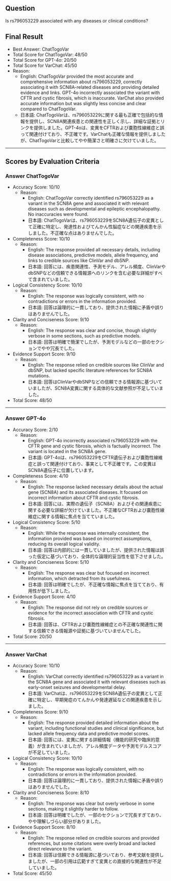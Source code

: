 ## Question

Is rs796053229 associated with any diseases or clinical conditions?

## Final Result

- Best Answer: ChatTogoVar
- Total Score for ChatTogoVar: 48/50
- Total Score for GPT-4o: 20/50
- Total Score for VarChat: 45/50
- Reason:
  - English: ChatTogoVar provided the most accurate and comprehensive information about rs796053229, correctly associating it with SCN8A-related diseases and providing detailed evidence and links. GPT-4o incorrectly associated the variant with CFTR and cystic fibrosis, which is inaccurate. VarChat also provided accurate information but was slightly less concise and clear compared to ChatTogoVar.
  - 日本語: ChatTogoVarは、rs796053229に関する最も正確で包括的な情報を提供し、SCN8A関連疾患との関連性を正しく示し、詳細な証拠とリンクを提供しました。GPT-4oは、変異をCFTRおよび嚢胞性線維症と誤って関連付けており、不正確です。VarChatも正確な情報を提供しましたが、ChatTogoVarと比較してやや簡潔さと明確さに欠けていました。

---

## Scores by Evaluation Criteria

### Answer ChatTogoVar
- Accuracy Score: 10/10
  - Reason: 
    - English: ChatTogoVar correctly identified rs796053229 as a variant in the SCN8A gene and associated it with relevant diseases such as developmental and epileptic encephalopathy. No inaccuracies were found.
    - 日本語: ChatTogoVarは、rs796053229をSCN8A遺伝子の変異として正確に特定し、発達性およびてんかん性脳症などの関連疾患を示しました。不正確な点はありませんでした。
- Completeness Score: 10/10
  - Reason: 
    - English: The response provided all necessary details, including disease associations, predictive models, allele frequency, and links to credible sources like ClinVar and dbSNP.
    - 日本語: 回答には、疾患関連性、予測モデル、アレル頻度、ClinVarやdbSNPなどの信頼できる情報源へのリンクを含む必要な詳細がすべて含まれていました。
- Logical Consistency Score: 10/10
  - Reason: 
    - English: The response was logically consistent, with no contradictions or errors in the information provided.
    - 日本語: 回答は論理的に一貫しており、提供された情報に矛盾や誤りはありませんでした。
- Clarity and Conciseness Score: 9/10
  - Reason: 
    - English: The response was clear and concise, though slightly verbose in some sections, such as predictive models.
    - 日本語: 回答は明確で簡潔でしたが、予測モデルなどの一部のセクションでやや冗長でした。
- Evidence Support Score: 9/10
  - Reason: 
    - English: The response relied on credible sources like ClinVar and dbSNP, but lacked specific literature references for SCN8A mutations.
    - 日本語: 回答はClinVarやdbSNPなどの信頼できる情報源に基づいていましたが、SCN8A変異に関する具体的な文献参照が不足していました。
- Total Score: 48/50

---

### Answer GPT-4o
- Accuracy Score: 2/10
  - Reason: 
    - English: GPT-4o incorrectly associated rs796053229 with the CFTR gene and cystic fibrosis, which is factually incorrect. The variant is located in the SCN8A gene.
    - 日本語: GPT-4oは、rs796053229をCFTR遺伝子および嚢胞性線維症と誤って関連付けており、事実として不正確です。この変異はSCN8A遺伝子に位置しています。
- Completeness Score: 4/10
  - Reason: 
    - English: The response lacked necessary details about the actual gene (SCN8A) and its associated diseases. It focused on incorrect information about CFTR and cystic fibrosis.
    - 日本語: 回答には、実際の遺伝子（SCN8A）およびその関連疾患に関する必要な詳細が欠けていました。不正確なCFTRおよび嚢胞性線維症に関する情報に焦点を当てていました。
- Logical Consistency Score: 5/10
  - Reason: 
    - English: While the response was internally consistent, the information provided was based on incorrect assumptions, reducing its overall logical validity.
    - 日本語: 回答は内部的には一貫していましたが、提供された情報は誤った仮定に基づいており、全体的な論理的妥当性を低下させました。
- Clarity and Conciseness Score: 5/10
  - Reason: 
    - English: The response was clear but focused on incorrect information, which detracted from its usefulness.
    - 日本語: 回答は明確でしたが、不正確な情報に焦点を当てており、有用性が低下しました。
- Evidence Support Score: 4/10
  - Reason: 
    - English: The response did not rely on credible sources or evidence for the incorrect association with CFTR and cystic fibrosis.
    - 日本語: 回答は、CFTRおよび嚢胞性線維症との不正確な関連性に関する信頼できる情報源や証拠に基づいていませんでした。
- Total Score: 20/50

---

### Answer VarChat
- Accuracy Score: 10/10
  - Reason: 
    - English: VarChat correctly identified rs796053229 as a variant in the SCN8A gene and associated it with relevant diseases such as early-onset seizures and developmental delay.
    - 日本語: VarChatは、rs796053229をSCN8A遺伝子の変異として正確に特定し、早期発症のてんかんや発達遅延などの関連疾患を示しました。
- Completeness Score: 9/10
  - Reason: 
    - English: The response provided detailed information about the variant, including functional studies and clinical significance, but lacked allele frequency data and predictive model scores.
    - 日本語: 回答には、変異に関する詳細情報（機能的研究や臨床的意義）が含まれていましたが、アレル頻度データや予測モデルスコアが不足していました。
- Logical Consistency Score: 10/10
  - Reason: 
    - English: The response was logically consistent, with no contradictions or errors in the information provided.
    - 日本語: 回答は論理的に一貫しており、提供された情報に矛盾や誤りはありませんでした。
- Clarity and Conciseness Score: 8/10
  - Reason: 
    - English: The response was clear but overly verbose in some sections, making it slightly harder to follow.
    - 日本語: 回答は明確でしたが、一部のセクションで冗長すぎており、やや理解しづらい部分がありました。
- Evidence Support Score: 8/10
  - Reason: 
    - English: The response relied on credible sources and provided references, but some citations were overly broad and lacked direct relevance to the variant.
    - 日本語: 回答は信頼できる情報源に基づいており、参考文献を提供しましたが、一部の引用は広範すぎて変異との直接的な関連性が不足していました。
- Total Score: 45/50